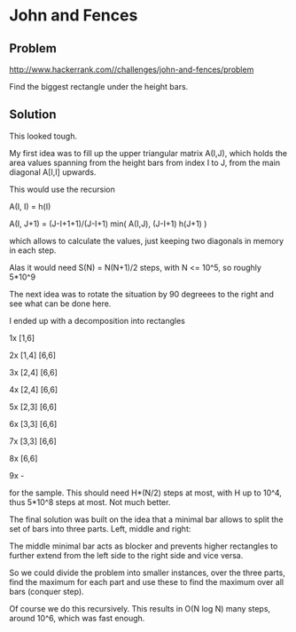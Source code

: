 # John and Fences

## Problem
http://www.hackerrank.com//challenges/john-and-fences/problem

Find the biggest rectangle under the height bars.

## Solution

This looked tough. 

My first idea was to fill up the upper triangular matrix A(I,J), which holds 
the area values spanning from the height bars from index I to J, from the 
main diagonal A[I,I] upwards.

This would use the recursion

  A(I, I) = h(I)

  A(I, J+1) = (J-I+1+1)/(J-I+1) min( A(I,J), (J-I+1) h(J+1) )
  
which allows to calculate the values, just keeping two diagonals in memory
in each step.

Alas it would need S(N) = N(N+1)/2 steps, with N <= 10^5, so roughly 5*10^9

The next idea was to rotate the situation by 90 degreees to the right
and see what can be done here.

I ended up with a decomposition into rectangles

1x [1,6]

2x [1,4] [6,6]

3x [2,4] [6,6]

4x [2,4] [6,6]

5x [2,3] [6,6]

6x [3,3] [6,6]

7x [3,3] [6,6]

8x [6,6]

9x -

for the sample. This should need H*(N/2) steps at most, with H up to 10^4, 
thus 5*10^8 steps at most. Not much better.

The final solution was built on the idea that a minimal bar allows to split
the set of bars into three parts. Left, middle and right:

The middle minimal bar acts as blocker and prevents higher rectangles to further extend from the 
left side to the right side and vice versa. 

So we could divide the problem into smaller instances, over the three parts, 
find the maximum for each part and use these to find the maximum over all bars (conquer step).

Of course we do this recursively. This results in O(N log N) many steps, around 10^6, which was
fast enough.
